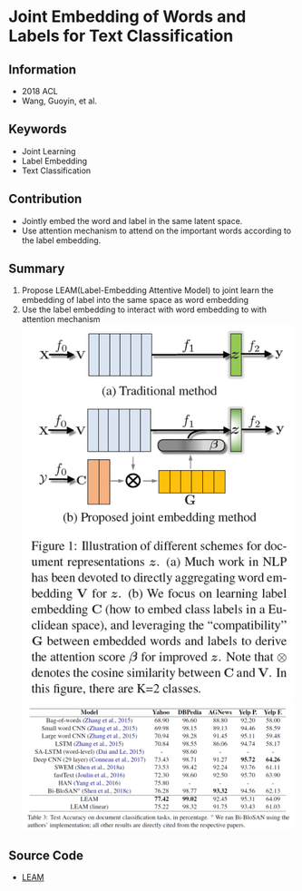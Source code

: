 # Joint Embedding of Words and Labels for Text Classification
## Information
- 2018 ACL
- Wang, Guoyin, et al.

## Keywords
- Joint Learning
- Label Embedding
- Text Classification

## Contribution
- Jointly embed the word and label in the same latent space.
- Use attention mechanism to attend on the important words according to the label embedding.

## Summary
1. Propose LEAM(Label-Embedding Attentive Model) to joint learn the embedding of label into the same space as word embedding 
2. Use the label embedding to interact with word embedding to with attention mechanism
![Model structure](pic/Joint_Embedding_of_Words_and_Labels_for_Text_Classification_fig1.PNG)
![Results](pic/Joint_Embedding_of_Words_and_Labels_for_Text_Classification_fig2.PNG)

## Source Code
- [LEAM](https://github.com/guoyinwang/LEAM)
